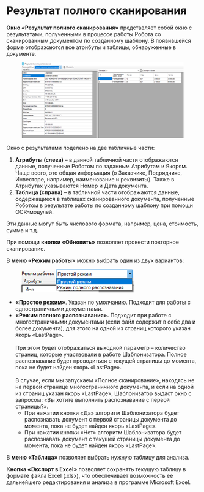 # Результат полного сканирования

**Окно «Результат полного сканирования»** представляет собой окно с результатами, полученными в процессе работы Робота со сканированным документом по созданному шаблону. В появившейся форме отображаются все атрибуты и таблицы, обнаруженные в документе.

<figure><img src="../../../../.gitbook/assets/image (115).png" alt=""><figcaption></figcaption></figure>

Окно с результатами поделено на две табличные части:

1. **Атрибуты (слева)** – в данной табличной части отображаются данные, полученные Роботом по заданным Атрибутам и Якорям. Чаще всего, это общая информация (о Заказчике, Подрядчике, Инвесторе, например, наименование и реквизиты). Также в Атрибутах указываются Номер и Дата документа.
2. **Таблица (справа)** – в табличной части отображаются данные, содержащиеся в таблицах сканированного документа, полученные Роботом в результате работы по созданному шаблону при помощи OCR-модулей.

Эти данные могут быть числового формата, например, цена, стоимость, сумма и т.д.

При помощи **кнопки «Обновить»** позволяет провести повторное сканирование.

В **меню «Режим работы»** можно выбрать один из двух вариантов:

<figure><img src="../../../../.gitbook/assets/image (116).png" alt=""><figcaption></figcaption></figure>

* **«Простое режим»**. Указан по умолчанию. Подходит для работы с одностраничными документами.
* **«Режим полного распознавания».** Подходит при работе с многостраничными документами (если файл содержит в себе два и более документа), для этого на одной из страниц которого указан якорь «LastPage».\
  \
  При этом будет отображаться выходной параметр – количество страниц, которые участвовали в работе Шаблонизатора. Полное распознавание будет проводиться с текущей страницы до момента, пока не будет найден якорь «LastPage».\
  \
  В случае, если мы запускаем «Полное сканирование», находясь не на первой странице многостраничного документа, и если на одной из страниц указан якорь «LastPage», Шаблонизатор выдаст окно с запросом: «Вы хотите выполнить распознавание с первой страницы?».&#x20;
  * При нажатии кнопки «Да» алгоритм Шаблонизатора будет распознавать документ с первой страницы документа до момента, пока не будет найден якорь «LastPage».&#x20;
  * При нажатии кнопки «Нет» алгоритм Шаблонизатора будет распознавать документ с текущей страницы документа до момента, пока не будет найден якорь «LastPage».

В **меню «Таблица»** позволяет выбрать нужную таблицу для анализа.

**Кнопка «Экспорт в Excel»** позволяет сохранять текущую таблицу в формате файла Excel (.xlsx), что обеспечивает возможность ее дальнейшего редактирования и анализа в программе Microsoft Excel.
